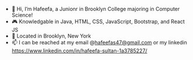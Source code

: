 - 👋 Hi, I’m Hafeefa, a Junionr in Brooklyn College majoring in Computer Science!
- 🎮 Knowledgable in Java, HTML, CSS, JavaScript, Bootstrap, and React JS
- 🌱 Located in Brooklyn, New York
- 📫 I can be reached at my email @hafeefas47@gmail.com or my linkedin https://www.linkedin.com/in/hafeefa-sultan-1a3785227/

<!---
hafeefas/hafeefas is a ✨ special ✨ repository because its `README.md` (this file) appears on your GitHub profile.
You can click the Preview link to take a look at your changes.
--->
